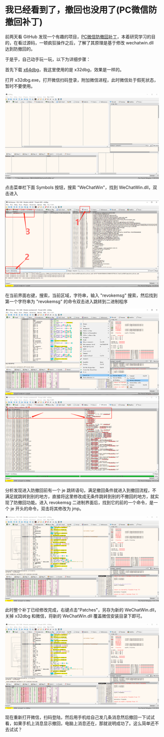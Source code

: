 # 我已经看到了，撤回也没用了(PC微信防撤回补丁)

前两天看 GitHub 发现一个有趣的项目，[PC微信防撤回补丁](https://github.com/huiyadanli/RevokeMsgPatcher)，本着研究学习的目的，在看过源码，一顿疯狂操作之后，了解了其原理是基于修改 wechatwin.dll 达到防撤回的。

于是乎，自己动手玩一玩，以下为详细步骤：

首先下载 [x64dbg](https://github.com/x64dbg/x64dbg)，我这里使用的是 x32dbg，效果是一样的。

打开 x32dbg.exe，打开微信扫码登录，附加微信进程，此时微信处于假死状态，暂时不要使用。

![wx1](/.gitbook/assets/wx1.gif)

点击菜单栏下面 Symbols 按钮，搜索 "WeChatWin"，找到 WeChatWin.dll，双击进入

![wx2](/.gitbook/assets/wx2.png)

在当前界面右键，搜索，当前区域，字符串，输入 "revokemsg" 搜索，然后找到第一个字符串为 "revokemsg" 的命令双击进入跳转到二进制程序

![wx3](/.gitbook/assets/wx3.png)
![wx4](/.gitbook/assets/wx4.png)

分析发现进入防撤回前有一个 je 跳转语句，满足撤回条件就进入到撤回流程，不满足就跳转到别的地方，直接将这里修改成无条件跳转到别的不撤回的地方，就实现了防撤回功能。进入 revokemsg 二进制界面后，找到它的前的一个命令，是一个 je 开头的命令，双击将其修改为 jmp。

![wx5](/.gitbook/assets/wx5.gif)

此时整个补丁已经修改完成，右键点击"Patches"，另存为新的 WeChatWin.dll，关掉 x32dbg 和微信，将新的 WeChatWin.dll 覆盖微信安装目录下即可。

![wx6](/.gitbook/assets/wx6.gif)

现在重新打开微信，扫码登陆，然后用手机给自己发几条消息然后撤回一下试试看，如果手机上消息显示撤回，电脑上消息还在，那就说明成功了。这么简单还不去试试？

